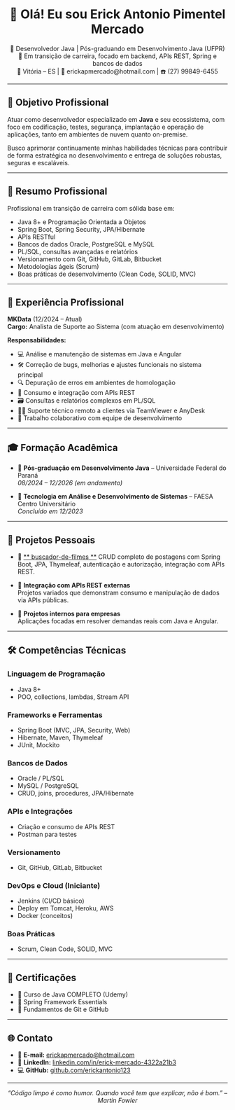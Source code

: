<h1 align="center">👋 Olá! Eu sou Erick Antonio Pimentel Mercado</h1>

<p align="center">
🎯 Desenvolvedor Java | Pós-graduando em Desenvolvimento Java (UFPR) <br/>
🚀 Em transição de carreira, focado em backend, APIs REST, Spring e bancos de dados <br/>
📍 Vitória – ES | 📧 erickapmercado@hotmail.com | ☎️ (27) 99849-6455
</p>

---

## 🎯 Objetivo Profissional

Atuar como desenvolvedor especializado em **Java** e seu ecossistema, com foco em codificação, testes, segurança, implantação e operação de aplicações, tanto em ambientes de nuvem quanto on-premise.

Busco aprimorar continuamente minhas habilidades técnicas para contribuir de forma estratégica no desenvolvimento e entrega de soluções robustas, seguras e escaláveis.

---

## 🧠 Resumo Profissional

Profissional em transição de carreira com sólida base em:

- Java 8+ e Programação Orientada a Objetos
- Spring Boot, Spring Security, JPA/Hibernate
- APIs RESTful
- Bancos de dados Oracle, PostgreSQL e MySQL
- PL/SQL, consultas avançadas e relatórios
- Versionamento com Git, GitHub, GitLab, Bitbucket
- Metodologias ágeis (Scrum)
- Boas práticas de desenvolvimento (Clean Code, SOLID, MVC)

---

## 💼 Experiência Profissional

**MKData** (12/2024 – Atual)  
**Cargo:** Analista de Suporte ao Sistema (com atuação em desenvolvimento)

**Responsabilidades:**

- 💻 Análise e manutenção de sistemas em Java e Angular  
- 🛠️ Correção de bugs, melhorias e ajustes funcionais no sistema principal  
- 🔍 Depuração de erros em ambientes de homologação  
- 🔗 Consumo e integração com APIs REST  
- 🗃️ Consultas e relatórios complexos em PL/SQL  
- 🧑‍💻 Suporte técnico remoto a clientes via TeamViewer e AnyDesk  
- 🤝 Trabalho colaborativo com equipe de desenvolvimento

---

## 🎓 Formação Acadêmica

- 🧾 **Pós-graduação em Desenvolvimento Java** – Universidade Federal do Paraná  
  *08/2024 – 12/2026 (em andamento)*

- 🧾 **Tecnologia em Análise e Desenvolvimento de Sistemas** – FAESA Centro Universitário  
  *Concluído em 12/2023*

---

## 🧩 Projetos Pessoais

- 🔗 [** buscador-de-filmes **](https://github.com/erickantonio123/Locadora) 
  CRUD completo de postagens com Spring Boot, JPA, Thymeleaf, autenticação e autorização, integração com APIs REST.
  
  

- 🔧 **Integração com APIs REST externas**  
  Projetos variados que demonstram consumo e manipulação de dados via APIs públicas.

- 🏢 **Projetos internos para empresas**  
  Aplicações focadas em resolver demandas reais com Java e Angular.

---

## 🛠️ Competências Técnicas

### Linguagem de Programação
- Java 8+  
- POO, collections, lambdas, Stream API

### Frameworks e Ferramentas
- Spring Boot (MVC, JPA, Security, Web)  
- Hibernate, Maven, Thymeleaf  
- JUnit, Mockito

### Bancos de Dados
- Oracle / PL/SQL  
- MySQL / PostgreSQL  
- CRUD, joins, procedures, JPA/Hibernate

### APIs e Integrações
- Criação e consumo de APIs REST  
- Postman para testes

### Versionamento
- Git, GitHub, GitLab, Bitbucket

### DevOps e Cloud (Iniciante)
- Jenkins (CI/CD básico)  
- Deploy em Tomcat, Heroku, AWS  
- Docker (conceitos)

### Boas Práticas
- Scrum, Clean Code, SOLID, MVC

---

## 📜 Certificações

- 📘 Curso de Java COMPLETO (Udemy)  
- 📗 Spring Framework Essentials  
- 📘 Fundamentos de Git e GitHub

---

## 🌐 Contato

- 📧 **E-mail:** [erickapmercado@hotmail.com](mailto:erickapmercado@hotmail.com)  
- 💼 **LinkedIn:** [linkedin.com/in/erick-mercado-4322a21b3](https://www.linkedin.com/in/erick-mercado-4322a21b3)  
- 💻 **GitHub:** [github.com/erickantonio123](https://github.com/erickantonio123)

---

<p align="center">
  <i>“Código limpo é como humor. Quando você tem que explicar, não é bom.” – Martin Fowler</i>
</p>
